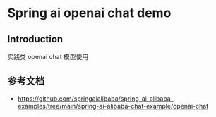 # Spring ai openai chat demo

## Introduction

实践类 openai chat 模型使用

## 参考文档

- https://github.com/springaialibaba/spring-ai-alibaba-examples/tree/main/spring-ai-alibaba-chat-example/openai-chat